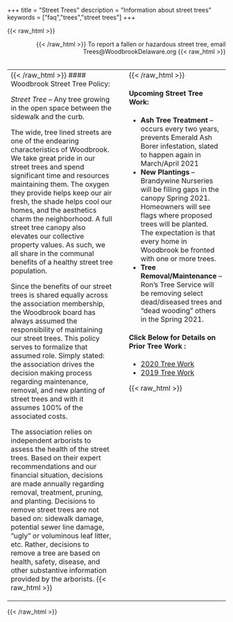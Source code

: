 +++
title = "Street Trees"
description = "Information about street trees"
keywords = ["faq","trees","street trees"]
+++

{{< raw_html >}}
<div style="text-align: right"> {{< /raw_html >}} To report a fallen or hazardous street tree, email Trees@WoodbrookDelaware.org {{< raw_html >}}</div>
</br>
<table style="width: 100%;">
  <tbody>
    <tr>
      <td style="width: 50%;vertical-align:top;">{{< /raw_html >}} 
#### Woodbrook Street Tree Policy:

*Street Tree* – Any tree growing in the open space between the sidewalk and the curb.

The wide, tree lined streets are one of the endearing characteristics of Woodbrook.  We take great pride in our street trees and spend significant time and resources maintaining them.  The oxygen they provide helps keep our air fresh, the shade helps cool our homes, and the aesthetics charm the neighborhood.  A full street tree canopy also elevates our collective property values.  As such, we all share in the communal benefits of a healthy street tree population.

Since the benefits of our street trees is shared equally across the association membership, the Woodbrook board has always assumed the responsibility of maintaining our street trees.  This policy serves to formalize that assumed role.  Simply stated: the association drives the decision making process regarding maintenance, removal, and new planting of street trees and with it assumes 100% of the associated costs.

The association relies on independent arborists to assess the health of the street trees.  Based on their expert recommendations and our financial situation, decisions are made annually regarding removal, treatment, pruning, and planting.  Decisions to remove street trees are not based on: sidewalk damage, potential sewer line damage, “ugly” or voluminous leaf litter, etc.  Rather, decisions to remove a tree are based on health, safety, disease, and other substantive information provided by the arborists.
{{< raw_html >}}</td>
      <td>&nbsp; &nbsp; &nbsp; &nbsp; &nbsp; &nbsp; </td>
      <td style="vertical-align:top;">{{< /raw_html >}} 
#### Upcoming Street Tree Work:

- **Ash Tree Treatment** – occurs every two years, prevents Emerald Ash Borer infestation, slated to happen again in March/April 2021
- **New Plantings** – Brandywine Nurseries will be filling gaps in the canopy Spring 2021. Homeowners will see flags where proposed trees will be planted.  The expectation is that every home in Woodbrook be fronted with one or more trees.
- **Tree Removal/Maintenance** – Ron’s Tree Service will be removing select dead/diseased trees and “dead wooding” others in the Spring 2021.

#### Click Below for Details on Prior Tree Work :

* [2020 Tree Work](/doc/Woodbrook2020StreetTreeWork.pdf)
* [2019 Tree Work](/doc/Woodbrook2019StreetTreePlantings.pdf)

 {{< raw_html >}}</td>
    </tr>
  </tbody>
</table>
{{< /raw_html >}}

</br>&nbsp;</br>